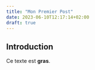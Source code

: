 ```yaml
---
title: "Mon Premier Post"
date: 2023-06-10T12:17:14+02:00
draft: true
---
```



## Introduction

Ce texte est **gras**.

